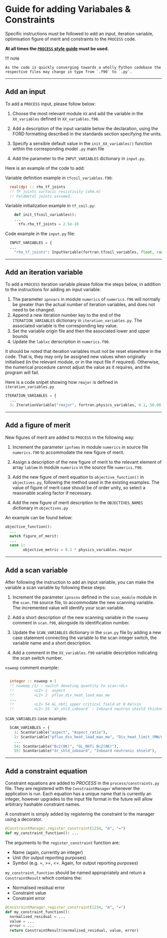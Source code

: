 # Guide for adding Variabales & Constraints 

Specific instructions must be followed to add an input, iteration variable,
optimisation figure of merit and constraints to the `PROCESS` code.

  **At all times the [`PROCESS` style guide](../development/standards.md) must be used.**

!!! note

    As the code is quickly converging towards a wholly Python codebase the respective files may change in type from `.f90` to `.py`.

-----------------

## Add an input

To add a `PROCESS` input, please follow below:

1. Choose the most relevant module `XX` and add the variable in the `XX_variables` defined in `XX_variables.f90`.
 
2. Add a description of the input variable below the declaration, using the FORD      formatting described in the standards section specifying the units.
  
3. Specify a sensible default value in the `init_XX_variables()` function within the corresponding model `.py` main file
  
4. Add the parameter to the `INPUT_VARIABLES` dictionary in `input.py`.  

Here is an example of the code to add:
  

Variable definition example in `tfcoil_variables.f90`:
```fortran
  real(dp) :: rho_tf_joints
  !! TF joints surfacic resistivity [ohm.m]
  !! Feldmetal joints assumed.
```

Variable initialization example in `tf_coil.py`:
```python
    def init_tfcoil_variables():
    ...
      tfv.rho_tf_joints = 2.5e-10
```

Code example in the `input.py` file:

```python
  INPUT_VARIABLES = {
  ...
    "rho_tf_joints": InputVariable(fortran.tfcoil_variables, float, range=(0.0, 0.01)),
```

-----------------

## Add an iteration variable

To add a `PROCESS` iteration variable please follow the steps below, in addition to the instructions for adding an input variable:


1. The parameter `ipnvars` in module `numerics` of `numerics.f90` will normally be greater than the actual number of iteration variables, and does not need to be changed.
2. Append a new iteration number key to the end of the `ITERATION_VARIABLES` dictionary  in `iteration_variables.py`. The associated variable is the corresponding key value.
3. Set the variable origin file and then the associated lower and upper bounds
4. Update the `lablxc` derscription in `numerics.f90`.
  
It should be noted that iteration variables must not be reset elsewhere in the
code. That is, they may only be assigned new values when originally
initialised (in the relevant module, or in the input file if required).
Otherwise, the numerical procedure cannot adjust the value as it requires, and
the program will fail.

Here is a code snipet showing how `rmajor` is defined in `iteration_variables.py`

```python
ITERATION_VARIABLES = {
  ...
  3: IterationVariable("rmajor", fortran.physics_variables, 0.1, 50.00),
```

-----------------

## Add a figure of merit

New figures of merit are added to `PROCESS` in the following way:

1. Increment the parameter `ipnfoms` in module `numerics` in source file `numerics.f90` to accommodate the new figure of merit.
  
2. Assign a description of the new figure of merit to the relevant element of array `lablmm` in module `numerics` in the source file `numerics.f90`.
  
3. Add the new figure of merit equation to `objective_function()` in `objectives.py`, following the method used in the existing examples. The value of figure of merit case should be of order unity, so select a reasonable scaling factor if necessary. 
  
4. Add the new figure of merit description to the `OBJECTIVES_NAMES` dictionary in `objectives.py`
  
An example can be found below:


```python
objective_function():
  ...
  match figure_of_merit:
  ...  
  case 1:
        objective_metric = 0.2 * physics_variables.rmajor
```

-----------

## Add a scan variable

After following the instruction to add an input variable, you can make the variable a scan variable by following these steps:

1. Increment the parameter `ipnscnv` defined in the `scan_module` module in the `scan.f90` source file, to accommodate the new scanning variable. The incremented value will identify your scan variable.
  
2. Add a short description of the new scanning variable in the `nsweep` comment in `scan.f90`, alongside its identification number.
  
3. Update the `SCAN_VARIABLES` dictionary in the `scan.py` file by adding a new case statement connecting the variable to the scan integer switch, the variable name and a short description. 
  
4. Add a comment in the `XX_variables.f90` variable description indicating the scan switch number.
  

`nsweep` comment example:
```fortran

  integer :: nsweep = 1
  !! nsweep /1/ : switch denoting quantity to scan:<UL>
  !!         <LI> 1  aspect
  !!         <LI> 2  pflux_div_heat_load_max_mw
  ...
  !!         <LI> 54 GL_nbti upper critical field at 0 Kelvin
  !!         <LI> 55 `dr_shld_inboard` : Inboard neutron shield thickness </UL>
```

`SCAN_VARIABLES` case example:

```python
  SCAN_VARIABLES = {
    1: ScanVariable("aspect", "Aspect_ratio"),
    2: ScanVariable("pflux_div_heat_load_max_mw", "Div_heat_limit_(MW/m2)"),
    ...
    54: ScanVariable("Bc2(0K)", "GL_NbTi Bc2(0K)"),
    55: ScanVariable("dr_shld_inboard", "Inboard neutronic shield"),
```

---------------

## Add a constraint equation

Constraint equations are added to *PROCESS* in the `process/constraints.py` file. They are registered with the `ConstraintManager` whenever the application is run. Each equation has a unique name that is currently an integer, however upgrades to the input file format in the future will allow arbitrary hashable constraint names. 

A constraint is simply added by registering the constraint to the manager using a decorator.

```python
@ConstraintManager.register_constraint(1234, "m", "=")
def my_constraint_function(): ...
```
The arguments to the `register_constraint` function are:

- Name (again, currently an integer)
- Unit (for output reporting purposes)
- Symbol (e.g. =, >=, <=. Again, for output reporting purposes)


`my_constraint_function` should be named appropriately and return a `ConstraintResult` which contains the:

- Normalised residual error
- Constraint value
- Constraint error

```python
@ConstraintManager.register_constraint(1234, "m", "=")
def my_constraint_function():
  normalised_residual = ...
  value = ...
  error = ...
  return ConstraintResult(normalised_residual, value, error)
```